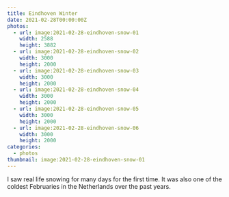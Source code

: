 ```yaml
---
title: Eindhoven Winter
date: 2021-02-28T00:00:00Z
photos:
  - url: image:2021-02-28-eindhoven-snow-01
    width: 2588
    height: 3882
  - url: image:2021-02-28-eindhoven-snow-02
    width: 3000
    height: 2000
  - url: image:2021-02-28-eindhoven-snow-03
    width: 3000
    height: 2000
  - url: image:2021-02-28-eindhoven-snow-04
    width: 3000
    height: 2000
  - url: image:2021-02-28-eindhoven-snow-05
    width: 3000
    height: 2000
  - url: image:2021-02-28-eindhoven-snow-06
    width: 3000
    height: 2000
categories:
  - photos
thumbnail: image:2021-02-28-eindhoven-snow-01
---
```


I saw real life snowing for many days for the first time. It was also one of the coldest Februaries in the Netherlands over the past years.

<style>
.fg-2021-02-28-eindhoven-winter{
  grid-template-areas:
    "a b"
    "a c"
    "d d"
    "e f";
}

.fg-2021-02-28-eindhoven-winter> *:nth-child(1) { grid-area: a; }
.fg-2021-02-28-eindhoven-winter> *:nth-child(2) { grid-area: b; }
.fg-2021-02-28-eindhoven-winter> *:nth-child(3) { grid-area: c; }
.fg-2021-02-28-eindhoven-winter> *:nth-child(4) { grid-area: d; }
.fg-2021-02-28-eindhoven-winter> *:nth-child(5) { grid-area: e; }
.fg-2021-02-28-eindhoven-winter> *:nth-child(6) { grid-area: f; }
</style>
